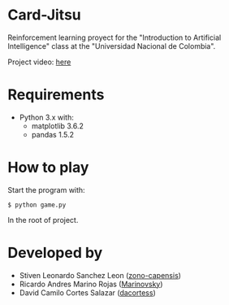 # Card-Jitsu

Reinforcement learning proyect for the "Introduction to Artificial Intelligence" class at the "Universidad Nacional de Colombia". 

Project video: [here]([https://None](https://youtu.be/a34hzBblUDs))

# Requirements
  - Python 3.x with:
    - matplotlib 3.6.2
    - pandas 1.5.2

# How to play

Start the program with:

```console
$ python game.py
```
In the root of project.

# Developed by
  - Stiven Leonardo Sanchez Leon ([zono-capensis](https://github.com/zono-capensis))
  - Ricardo Andres Marino Rojas ([Marinovsky](https://github.com/Marinovsky))
  - David Camilo Cortes Salazar ([dacortess](https://github.com/dacortess))